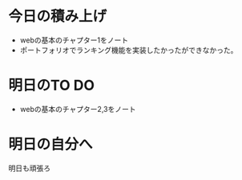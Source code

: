 # 今日の積み上げ
- webの基本のチャプター1をノート
- ポートフォリオでランキング機能を実装したかったができなかった。
# 明日のTO DO 
- webの基本のチャプター2,3をノート
# 明日の自分へ
明日も頑張ろ
